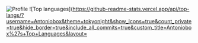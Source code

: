 ![Profile](http://github-profile-summary-cards.vercel.app/api/cards/profile-details?username=Antoniobox&theme=tokyonight)
![Top languages](https://github-readme-stats.vercel.app/api/top-langs/?username=Antoniobox&theme=tokyonight&show_icons=true&count_private=true&hide_border=true&include_all_commits=true&custom_title=Antoniobox%27s+Top+Languages&layout=

